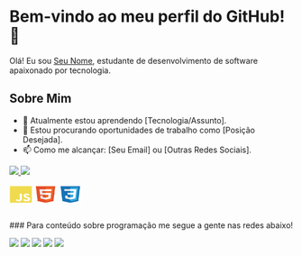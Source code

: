 # Bem-vindo ao meu perfil do GitHub! 👋

Olá! Eu sou [Seu Nome](https://meuportflfoliohelldragom.000webhostapp.com/), estudante de desenvolvimento de software apaixonado por tecnologia.

## Sobre Mim

- 🌱 Atualmente estou aprendendo [Tecnologia/Assunto].
- 💼 Estou procurando oportunidades de trabalho como [Posição Desejada].
- 📫 Como me alcançar: [Seu Email] ou [Outras Redes Sociais].
  
<div>
  <a href="https://github.com/helldragom"><span style="color: #0dafd4;"> 
  <img height="180em" src="https://github-readme-stats.vercel.app/api?username=helldragom&show_icons=true&theme=holi&include_all_commits=true&count_private=true"/>
  <img src="https://github-readme-stats.vercel.app/api/top-langs/?username=helldragom&amp;layout=compact&amp;langs_count=6&amp;theme=holi" height="180em" /> </span></a>
</div>


<div style="display: inline_block;"><br /> 
<img src="https://raw.githubusercontent.com/devicons/devicon/master/icons/javascript/javascript-plain.svg" alt="Js" width="40" height="30" align="center" /> 
<img src="https://raw.githubusercontent.com/devicons/devicon/master/icons/html5/html5-original.svg" alt="HTML" width="40" height="30" align="center" /> 
<img src="https://raw.githubusercontent.com/devicons/devicon/master/icons/css3/css3-original.svg" alt="CSS" width="40" height="30" align="center" />
</div>

<p><br /> ### Para conte&uacute;do sobre programa&ccedil;&atilde;o me segue a gente nas redes abaixo!</p>

<div> 
  <a href="https://www.youtube.com/" target="_blank"><img src="https://img.shields.io/badge/YouTube-FF0000?style=for-the-badge&logo=youtube&logoColor=white" target="_blank"></a>
  <a href="https://instagram.com/" target="_blank"><img src="https://img.shields.io/badge/-Instagram-%23E4405F?style=for-the-badge&logo=instagram&logoColor=white" target="_blank"></a>
 <a href="https://discord.gg/helldragom" target="_blank"><img src="https://img.shields.io/badge/Discord-7289DA?style=for-the-badge&logo=discord&logoColor=white" target="_blank"></a> 
  <a href = "mailto:helldragom2023@gmail.com"><img src="https://img.shields.io/badge/-Gmail-%23333?style=for-the-badge&logo=gmail&logoColor=white" target="_blank"></a>
  <a href="https://www.linkedin.com/in/" target="_blank"><img src="https://img.shields.io/badge/-LinkedIn-%230077B5?style=for-the-badge&logo=linkedin&logoColor=white" target="_blank"></a>
</div>
